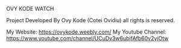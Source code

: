 OVY KODE WATCH

Project Developed By Ovy Kode (Cotei Ovidiu) all rights is reserved.

My Website: https://ovykode.weebly.com/ My Youtube Channel: https://www.youtube.com/channel/UCuDv3w6ubjfAfb60v2yjOtw